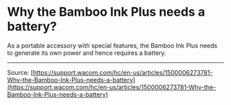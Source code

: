 # Why the Bamboo Ink Plus needs a battery?

As a portable accessory with special features, the Bamboo Ink Plus needs to generate its own power and hence requires a battery.

---
Source: [https://support.wacom.com/hc/en-us/articles/1500006273781-Why-the-Bamboo-Ink-Plus-needs-a-battery](https://support.wacom.com/hc/en-us/articles/1500006273781-Why-the-Bamboo-Ink-Plus-needs-a-battery)
